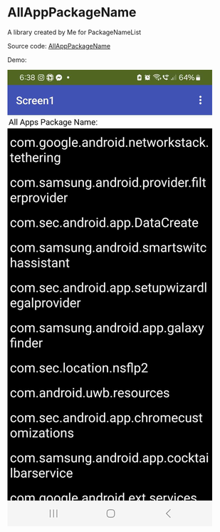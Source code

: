 # AllAppPackageName
A library created by Me for PackageNameList

Source code:
<a href="https://github.com/bextdev797/AllAppPackageName/blob/main/src/com/bextdev/allapppackagename/AllAppPackageName.java">AllAppPackageName</a>

Demo:

<img src="https://raw.githubusercontent.com/bextdev797/AllAppPackageName/main/532b4e2e-4b45-458c-acae-398647272987.jpg">
